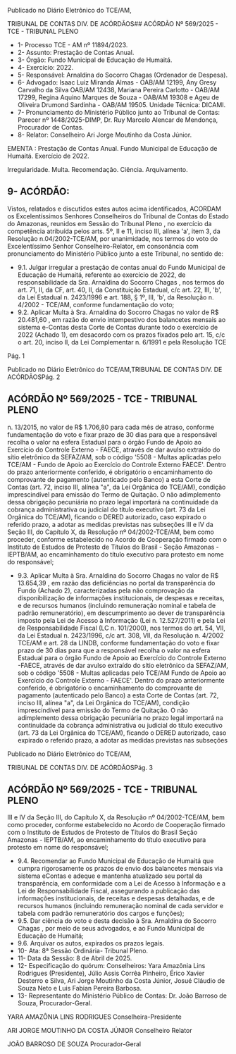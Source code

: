 Publicado  no  Diário  Eletrônico do TCE/AM,

TRIBUNAL DE CONTAS DIV. DE ACÓRDÃOS## ACÓRDÃO Nº 569/2025 - TCE - TRIBUNAL PLENO

- 1- Processo TCE - AM nº 11894/2023.
- 2- Assunto: Prestação de Contas Anual.
- 3- Órgão: Fundo Municipal de Educação de Humaitá.
- 4- Exercício: 2022.
- 5- Responsável: Arnaldina do Socorro Chagas (Ordenador de Despesa).
- 6- Advogado: Isaac Luiz Miranda Almas - OAB/AM 12199, Any Gresy Carvalho da Silva OAB/AM 12438, Mariana Pereira Carlotto - OAB/AM 17299, Regina Aquino Marques de Souza - OAB/AM 19308 e Ageu de Oliveira Drumond Sardinha - OAB/AM 19505. Unidade Técnica: DICAMI.
- 7- Pronunciamento  do  Ministério  Público  junto  ao  Tribunal  de  Contas: Parecer  nº 1448/2025-DIMP, Dr. Ruy Marcelo Alencar de Mendonça, Procurador de Contas.
- 8- Relator: Conselheiro Ari Jorge Moutinho da Costa Júnior.

EMENTA : Prestação de Contas Anual. Fundo Municipal  de  Educação  de  Humaitá.  Exercício  de 2022.

Irregularidade. Multa. Recomendação. Ciência. Arquivamento.

## 9- ACÓRDÃO:

Vistos, relatados e discutidos estes autos acima identificados, ACORDAM os Excelentíssimos Senhores Conselheiros do Tribunal de Contas do Estado do Amazonas, reunidos em Sessão do Tribunal Pleno , no exercício da competência atribuída pelos arts. 5º, II e 11, inciso III, alínea 'a', item 3, da  Resolução  n.04/2002-TCE/AM, por unanimidade, nos  termos  do  voto  do  Excelentíssimo  Senhor  Conselheiro-Relator, em consonância com pronunciamento do Ministério Público junto a este Tribunal, no sentido de:

- 9.1. Julgar  irregular a  prestação  de  contas  anual  do  Fundo  Municipal  de Educação de Humaitá, referente ao exercício de 2022, de responsabilidade da Sra. Arnaldina do Socorro Chagas , nos termos do art. 71, II, da CF, art. 40, II, da Constituição Estadual, c/c art. 22, III, 'b', da Lei Estadual n. 2423/1996 e art. 188, § 1º, III, 'b', da Resolução n. 4/2002 - TCE/AM, conforme fundamentação do voto;
- 9.2. Aplicar  Multa à Sra.  Arnaldina  do  Socorro  Chagas no  valor  de R$ 20.481,60 ,  em razão do envio intempestivo dos balancetes mensais ao sistema  e-Contas  desta  Corte  de  Contas  durante  todo  o  exercício  de 2022 (Achado 1), em desacordo com os prazos fixados pelo art. 15, c/c o art. 20, inciso II, da Lei Complementar n. 6/1991 e pela Resolução TCE

Pág. 1

Publicado  no  Diário  Eletrônico do TCE/AM,TRIBUNAL DE CONTAS DIV. DE ACÓRDÃOSPág. 2

## ACÓRDÃO Nº 569/2025 - TCE - TRIBUNAL PLENO

n. 13/2015, no valor de R$ 1.706,80 para cada mês de atraso, conforme fundamentação do voto e fixar prazo de 30 dias para que a responsável recolha  o  valor  na  esfera  Estadual  para  o  órgão  Fundo  de  Apoio  ao Exercício do Controle Externo - FAECE, através de dar avulso extraído do sítio eletrônico da SEFAZ/AM, sob o código '5508 - Multas aplicadas pelo  TCE/AM  -  Fundo  de  Apoio  ao  Exercício  do  Controle  Externo  FAECE'.  Dentro  do  prazo  anteriormente  conferido,  é  obrigatório  o encaminhamento  do  comprovante  de  pagamento  (autenticado  pelo Banco)  a  esta  Corte  de  Contas  (art.  72,  inciso  III,  alínea  "a",  da  Lei Orgânica do TCE/AM), condição imprescindível para emissão do Termo de Quitação. O não adimplemento dessa obrigação pecuniária no prazo legal importará na continuidade da cobrança administrativa ou judicial do título executivo (art. 73 da Lei Orgânica do TCE/AM), ficando o DERED autorizado, caso  expirado o referido prazo, a adotar as medidas previstas  nas  subseções  III  e  IV  da  Seção  III,  do  Capítulo  X,  da Resolução nº 04/2002-TCE/AM, bem como proceder, conforme estabelecido  no  Acordo  de  Cooperação  firmado  com  o  Instituto  de Estudos de Protesto de Títulos do Brasil - Seção Amazonas - IEPTB/AM, ao  encaminhamento  do  título  executivo  para  protesto  em  nome  do responsável;

- 9.3. Aplicar  Multa à Sra.  Arnaldina  do  Socorro  Chagas no  valor  de R$ 13.654,39 , em  razão  das  deficiências  no  portal  da  transparência  do Fundo (Achado 2), caracterizadas pela não comprovação da disponibilização de informações institucionais, de despesas e receitas, e de  recursos  humanos  (incluindo  remuneração  nominal  e  tabela  de padrão remuneratório),  em  descumprimento ao dever  de  transparência imposto pela Lei de Acesso à Informação (Lei n. 12.527/2011) e pela Lei de Responsabilidade Fiscal (LC n. 101/2000), nos termos do art. 54, VII, da Lei Estadual n. 2423/1996, c/c art. 308, VII, da Resolução n. 4/2002 TCE/AM e art. 28 da LINDB, conforme fundamentação do voto e fixar prazo  de  30  dias para  que  a  responsável  recolha  o  valor  na  esfera Estadual para o órgão Fundo de Apoio ao Exercício do Controle Externo -FAECE,  através de dar avulso extraído do sítio eletrônico da SEFAZ/AM,  sob  o  código  '5508  -  Multas  aplicadas  pelo  TCE/AM  Fundo de Apoio ao Exercício do Controle Externo - FAECE'. Dentro do prazo  anteriormente  conferido,  é  obrigatório  o  encaminhamento  do comprovante  de  pagamento  (autenticado  pelo  Banco)  a  esta  Corte  de Contas  (art.  72,  inciso  III,  alínea  "a",  da  Lei  Orgânica  do  TCE/AM), condição  imprescindível  para  emissão  do  Termo  de  Quitação.  O  não adimplemento dessa obrigação  pecuniária  no  prazo  legal  importará  na continuidade  da  cobrança  administrativa  ou  judicial  do  título  executivo (art. 73 da Lei Orgânica do TCE/AM), ficando o DERED autorizado, caso expirado o referido prazo, a adotar as medidas previstas nas subseções

Publicado  no  Diário  Eletrônico do TCE/AM,

TRIBUNAL DE CONTAS DIV. DE ACÓRDÃOSPág. 3

## ACÓRDÃO Nº 569/2025 - TCE - TRIBUNAL PLENO

III  e  IV  da  Seção III, do Capítulo X, da Resolução nº 04/2002-TCE/AM, bem como proceder, conforme estabelecido no Acordo de Cooperação firmado  com  o  Instituto  de  Estudos  de  Protesto  de  Títulos  do  Brasil  Seção Amazonas - IEPTB/AM, ao encaminhamento do título executivo para protesto em nome do responsável;

- 9.4. Recomendar ao Fundo Municipal de Educação de Humaitá que cumpra rigorosamente os prazos de envio dos balancetes mensais via sistema eContas e adeque e mantenha atualizado seu portal da transparência, em conformidade com a Lei de Acesso à Informação e a Lei de Responsabilidade  Fiscal,  assegurando  a  publicação  das  informações institucionais, de receitas e despesas detalhadas, e de recursos humanos (incluindo remuneração nominal de cada servidor e tabela com padrão remuneratório dos cargos e funções);
- 9.5. Dar  ciência do  voto  e  desta  decisão  à Sra.  Arnaldina  do  Socorro Chagas , por  meio  de  seus  advogados,  e  ao  Fundo  Municipal  de Educação de Humaitá;
- 9.6. Arquivar os autos, expirados os prazos legais.
- 10-  Ata: 8ª Sessão Ordinária- Tribunal Pleno.
- 11-  Data da Sessão: 8 de Abril de 2025.
- 12-  Especificação do quórum: Conselheiros: Yara Amazônia Lins Rodrigues (Presidente),  Júlio  Assis  Corrêa  Pinheiro,  Érico  Xavier  Desterro  e  Silva,  Ari  Jorge Moutinho  da  Costa  Júnior,  Josué  Cláudio  de  Souza  Neto  e  Luis  Fabian  Pereira Barbosa.
- 13-  Representante  do  Ministério  Público  de  Contas: Dr.  João  Barroso  de  Souza, Procurador-Geral.

YARA AMAZÔNIA LINS RODRIGUES Conselheira-Presidente

ARI JORGE MOUTINHO DA COSTA JÚNIOR Conselheiro Relator

JOÃO BARROSO DE SOUZA Procurador-Geral